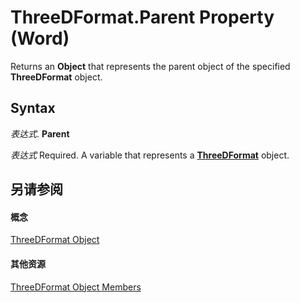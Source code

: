 
# ThreeDFormat.Parent Property (Word)

Returns an  **Object** that represents the parent object of the specified **ThreeDFormat** object.


## Syntax

 _表达式_. **Parent**

 _表达式_ Required. A variable that represents a **[ThreeDFormat](d397e780-a53d-0cc3-7a02-b40397253e91.md)** object.


## 另请参阅


#### 概念


[ThreeDFormat Object](d397e780-a53d-0cc3-7a02-b40397253e91.md)
#### 其他资源


[ThreeDFormat Object Members](http://msdn.microsoft.com/library/e34f22f6-7bbb-7997-d21d-9fa3da7e404b%28Office.15%29.aspx)